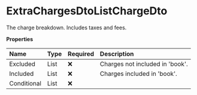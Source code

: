 # ExtraChargesDtoListChargeDto

The charge breakdown. Includes taxes and fees.

**Properties**

| Name        | Type            | Required | Description                     |
| :---------- | :-------------- | :------- | :------------------------------ |
| Excluded    | List<ChargeDto> | ❌       | Charges not included in 'book'. |
| Included    | List<ChargeDto> | ❌       | Charges included in 'book'.     |
| Conditional | List<ChargeDto> | ❌       |                                 |

<!-- This file was generated by liblab | https://liblab.com/ -->
